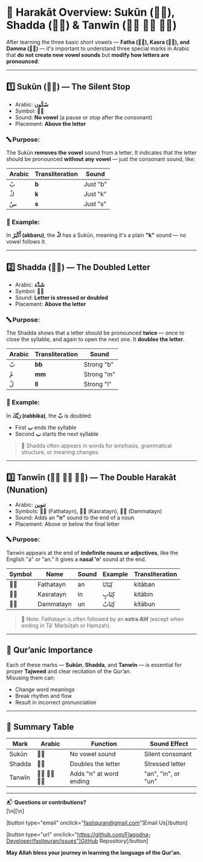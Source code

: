 # 🔹 Harakāt Overview: Sukūn (◌ْ), Shadda (◌ّ) & Tanwīn (◌ً ◌ٍ ◌ٌ)

After learning the three basic short vowels — **Fatha (◌َ), Kasra (◌ِ), and Damma (◌ُ)** — it's important to understand three special marks in Arabic that **do not create new vowel sounds** but **modify how letters are pronounced**:

---

## 1️⃣ Sukūn (◌ْ) — **The Silent Stop**

- Arabic: **سُكُون**
- Symbol: **◌ْ**
- Sound: **No vowel** (a pause or stop after the consonant)
- Placement: **Above the letter**

### 🔤 Purpose:

The Sukūn **removes the vowel** sound from a letter. It indicates that the letter should be pronounced **without any vowel** — just the consonant sound, like:

| Arabic | Transliteration | Sound    |
| ------ | --------------- | -------- |
| بْ     | **b**           | Just "b" |
| كْ     | **k**           | Just "k" |
| سْ     | **s**           | Just "s" |

### 🧠 Example:

In **أَكْبَرُ (akbaru)**, the **كْ** has a Sukūn, meaning it's a plain **"k"** sound — no vowel follows it.

---

## 2️⃣ Shadda (◌ّ) — **The Doubled Letter**

- Arabic: **شَدَّة**
- Symbol: **◌ّ**
- Sound: **Letter is stressed or doubled**
- Placement: **Above the letter**

### 🔤 Purpose:

The Shadda shows that a letter should be pronounced **twice** — once to close the syllable, and again to open the next one. It **doubles the letter**.

| Arabic | Transliteration | Sound      |
| ------ | --------------- | ---------- |
| بّ     | **bb**          | Strong "b" |
| مّ     | **mm**          | Strong "m" |
| لّ     | **ll**          | Strong "l" |

### 🧠 Example:

In **رَبِّكَ (rabbika)**, the **بّ** is doubled:

- First **ب** ends the syllable
- Second **ب** starts the next syllable

> 🌟 Shadda often appears in words for emphasis, grammatical structure, or meaning changes.

---

## 3️⃣ Tanwīn (◌ً ◌ٍ ◌ٌ) — **The Double Harakāt (Nunation)**

- Arabic: **تنوين**
- Symbols: **◌ً** (Fathatayn), **◌ٍ** (Kasratayn), **◌ٌ** (Dammatayn)
- Sound: Adds an **"n"** sound to the end of a noun
- Placement: Above or below the final letter

### 🔤 Purpose:

Tanwīn appears at the end of **indefinite nouns or adjectives**, like the English "a" or "an." It gives a **nasal 'n'** sound at the end.

| Symbol | Name      | Sound | Example  | Transliteration |
| ------ | --------- | ----- | -------- | --------------- |
| ◌ً     | Fathatayn | an    | كِتَابًا | kitāban         |
| ◌ٍ     | Kasratayn | in    | كِتَابٍ  | kitābin         |
| ◌ٌ     | Dammatayn | un    | كِتَابٌ  | kitābun         |

> 📌 Note: Fathatayn is often followed by an **extra Alif** (except when ending in Tā’ Marbūṭah or Hamzah).

---

## 📖 Qur’anic Importance

Each of these marks — **Sukūn**, **Shadda**, and **Tanwīn** — is essential for proper **Tajweed** and clear recitation of the Qur’an.  
Misusing them can:

- Change word meanings
- Break rhythm and flow
- Result in incorrect pronunciation

---

## 🧠 Summary Table

| Mark   | Arabic   | Function                | Sound Effect        |
| ------ | -------- | ----------------------- | ------------------- |
| Sukūn  | ◌ْ       | No vowel sound          | Silent consonant    |
| Shadda | ◌ّ       | Doubles the letter      | Stressed letter     |
| Tanwīn | ◌ً ◌ٍ ◌ٌ | Adds "n" at word ending | "an", "in", or "un" |

---

📬 **Questions or contributions?**  
[\n][\n]

[button type="email" onclick="fastiquran@gmail.com"]Email Us[/button]

[button type="url" onclick="https://github.com/Flagodna-Developer/fastiquran/issues"]GitHub Repository[/button]

**May Allah bless your journey in learning the language of the Qur'an.**
